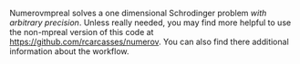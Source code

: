 Numerovmpreal solves a one dimensional Schrodinger problem *with arbitrary precision*. Unless really needed, you may find more helpful to use the non-mpreal version of this code at https://github.com/rcarcasses/numerov. You can also find there additional information about the workflow.
